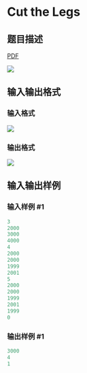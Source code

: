 # Cut the Legs

## 题目描述

[problemUrl]: https://uva.onlinejudge.org/index.php?option=com_onlinejudge&Itemid=8&category=14&page=show_problem&problem=1232

[PDF](https://uva.onlinejudge.org/external/102/p10291.pdf)

![](https://cdn.luogu.com.cn/upload/vjudge_pic/UVA10291/1454a4fca69c2a1e31be81e66604d89139efbe0b.png)

## 输入输出格式

### 输入格式

![](https://cdn.luogu.com.cn/upload/vjudge_pic/UVA10291/291c08a1bd9d93f5a2f53e5bebb9617ccd7dfd0d.png)

### 输出格式

![](https://cdn.luogu.com.cn/upload/vjudge_pic/UVA10291/4245b2403a7517c36376bc8d1b4924ab5a3381de.png)

## 输入输出样例

### 输入样例 #1

```cpp
3
2000
3000
4000
4
2000
2000
1999
2001
5
2000
2000
1999
2001
1999
0
```


### 输出样例 #1

```cpp
3000
4
1
```


